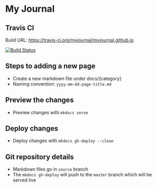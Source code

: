 # My Journal

## Travis CI
Build URL: https://travis-ci.org/myjournal/myjournal.github.io

[![Build Status](https://travis-ci.org/myjournal/myjournal.github.io.svg?branch=source)](https://travis-ci.org/myjournal/myjournal.github.io)

## Steps to adding a new page

 - Create a new markdown file under docs/{category}
 - Naming convention: ```yyyy-mm-dd-page-title.md```
 
## Preview the changes

  - Preview changes with ```mkdocs serve```
  
## Deploy changes
  - Deploy changes with ```mkdocs gh-deploy --clean```
 
## Git repository details
  - Markdown files go in ```source``` branch
  - The ```mkdocs gh-deploy``` will push to the ```master``` branch which will be served live

